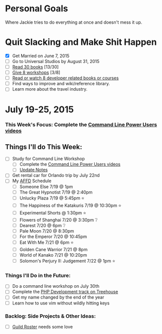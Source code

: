 Personal Goals
==============

Where Jackie tries to do everything at once and doesn't mess it up.

# Quit Slacking and Make Shit Happen
- [x] Get Married on June 7, 2015
- [ ] Go to Universal Studios by August 31, 2015
- [ ] [Read 30 books](lists/books.md) [13/30]
- [ ] [Give 8 workshops](lists/workshops.md) [3/8]
- [ ] [Read or watch 8 developer related books or courses](lists/learning.md)
- [ ] Find ways to improve and wiki/reference library.
- [ ] Learn more about the travel industry.

# July 19-25, 2015

### This Week's Focus: Complete the [Command Line Power Users videos](http://commandlinepoweruser.com/)

## Things I'll do This Week:
- [ ] Study for Command Line Workshop
  - [ ] Complete the [Command Line Power Users videos](http://commandlinepoweruser.com/)
  - [ ] [Update Notes](https://gist.github.com/MongooseDoom/decd933d7d04ce4ee8aa)
- [ ] Get rental car for Orlando trip by July 22nd
- [ ] My [AFFD](http://www.asianfilmdallas.com/) Schedule
  - [ ] Someone Else 7/19 @ 1pm
  - [ ] The Great Hypnotist 7/19 @ 2:40pm
  - [ ] Unlucky Plaza 7/19 @ 5:45pm :star:
  - [ ] The Happiness of the Katakuris 7/19 @ 10:30pm :star:
  - [ ] Experimental Shorts @ 1:30pm :star:
  - [ ] Flowers of Shanghai 7/20 @ 3:30pm :grey_question:
  - [ ] Dearest 7/20 @ 6pm :grey_question:
  - [ ] Pale Moon 7/20 @ 8:30pm
  - [ ] For the Emperor 7/20 @ 10:45pm
  - [ ] Eat With Me 7/21 @ 6pm :star:
  - [ ] Golden Cane Warrior 7/21 @ 8pm
  - [ ] World of Kanako 7/21 @ 10:20pm
  - [ ] Solomon's Perjury II: Judgement 7/22 @ 1pm :star:

### Things I'll Do in the Future:
- [ ] Do a command line workshop on July 30th
- [ ] Complete the [PHP Development track on Treehouse](http://teamtreehouse.com/tracks/php-development)
- [ ] Get my name changed by the end of the year
- [ ] Learn how to use vim without wildly hitting keys

### Backlog: Side Projects & Other Ideas:
- [ ] [Guild Roster](https://github.com/MongooseDoom/guild-roster) needs some love
